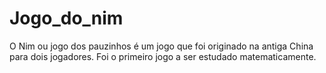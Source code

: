 # Jogo_do_nim
O Nim ou jogo dos pauzinhos é um jogo que foi originado na antiga China para dois jogadores. Foi o primeiro jogo a ser estudado matematicamente.
